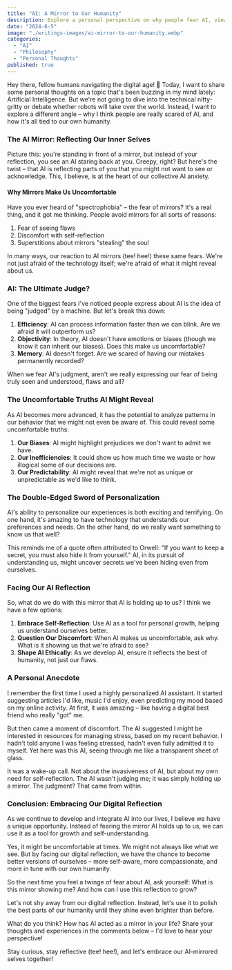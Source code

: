 ```yaml
---
title: "AI: A Mirror to Our Humanity"
description: Explore a personal perspective on why people fear AI, viewing it as a reflection of our own humanity. Discover how our reactions to artificial intelligence reveal our deepest hopes, fears, and the parts of ourselves we're afraid to confront.
date: "2024-6-5"
image: "./writings-images/ai-mirror-to-our-humanity.webp"
categories:
  - "AI"
  - "Philosophy"
  - "Personal Thoughts"
published: true
---
```


Hey there, fellow humans navigating the digital age! 👋 Today, I want to share some personal thoughts on a topic that's been buzzing in my mind lately: Artificial Intelligence. But we're not going to dive into the technical nitty-gritty or debate whether robots will take over the world. Instead, I want to explore a different angle – why I think people are really scared of AI, and how it's all tied to our own humanity.

### The AI Mirror: Reflecting Our Inner Selves

Picture this: you're standing in front of a mirror, but instead of your reflection, you see an AI staring back at you. Creepy, right? But here's the twist – that AI is reflecting parts of you that you might not want to see or acknowledge. This, I believe, is at the heart of our collective AI anxiety.

#### Why Mirrors Make Us Uncomfortable

Have you ever heard of "spectrophobia" – the fear of mirrors? It's a real thing, and it got me thinking. People avoid mirrors for all sorts of reasons:

1. Fear of seeing flaws
2. Discomfort with self-reflection
3. Superstitions about mirrors "stealing" the soul

In many ways, our reaction to AI mirrors (tee! hee!) these same fears. We're not just afraid of the technology itself; we're afraid of what it might reveal about us.

### AI: The Ultimate Judge?

One of the biggest fears I've noticed people express about AI is the idea of being "judged" by a machine. But let's break this down:

1. **Efficiency**: AI can process information faster than we can blink. Are we afraid it will outperform us?
2. **Objectivity**: In theory, AI doesn't have emotions or biases (though we know it can inherit our biases). Does this make us uncomfortable?
3. **Memory**: AI doesn't forget. Are we scared of having our mistakes permanently recorded?

When we fear AI's judgment, aren't we really expressing our fear of being truly seen and understood, flaws and all?

### The Uncomfortable Truths AI Might Reveal

As AI becomes more advanced, it has the potential to analyze patterns in our behavior that we might not even be aware of. This could reveal some uncomfortable truths:

1. **Our Biases**: AI might highlight prejudices we don't want to admit we have.
2. **Our Inefficiencies**: It could show us how much time we waste or how illogical some of our decisions are.
3. **Our Predictability**: AI might reveal that we're not as unique or unpredictable as we'd like to think.

### The Double-Edged Sword of Personalization

AI's ability to personalize our experiences is both exciting and terrifying. On one hand, it's amazing to have technology that understands our preferences and needs. On the other hand, do we really want something to know us that well?

This reminds me of a quote often attributed to Orwell: "If you want to keep a secret, you must also hide it from yourself." AI, in its pursuit of understanding us, might uncover secrets we've been hiding even from ourselves.

### Facing Our AI Reflection

So, what do we do with this mirror that AI is holding up to us? I think we have a few options:

1. **Embrace Self-Reflection**: Use AI as a tool for personal growth, helping us understand ourselves better.
2. **Question Our Discomfort**: When AI makes us uncomfortable, ask why. What is it showing us that we're afraid to see?
3. **Shape AI Ethically**: As we develop AI, ensure it reflects the best of humanity, not just our flaws.

### A Personal Anecdote

I remember the first time I used a highly personalized AI assistant. It started suggesting articles I'd like, music I'd enjoy, even predicting my mood based on my online activity. At first, it was amazing – like having a digital best friend who really "got" me.

But then came a moment of discomfort. The AI suggested I might be interested in resources for managing stress, based on my recent behavior. I hadn't told anyone I was feeling stressed, hadn't even fully admitted it to myself. Yet here was this AI, seeing through me like a transparent sheet of glass.

It was a wake-up call. Not about the invasiveness of AI, but about my own need for self-reflection. The AI wasn't judging me; it was simply holding up a mirror. The judgment? That came from within.

### Conclusion: Embracing Our Digital Reflection

As we continue to develop and integrate AI into our lives, I believe we have a unique opportunity. Instead of fearing the mirror AI holds up to us, we can use it as a tool for growth and self-understanding.

Yes, it might be uncomfortable at times. We might not always like what we see. But by facing our digital reflection, we have the chance to become better versions of ourselves – more self-aware, more compassionate, and more in tune with our own humanity.

So the next time you feel a twinge of fear about AI, ask yourself: What is this mirror showing me? And how can I use this reflection to grow?

Let's not shy away from our digital reflection. Instead, let's use it to polish the best parts of our humanity until they shine even brighter than before.

What do you think? How has AI acted as a mirror in your life? Share your thoughts and experiences in the comments below – I'd love to hear your perspective!

Stay curious, stay reflective (tee! hee!), and let's embrace our AI-mirrored selves together!
